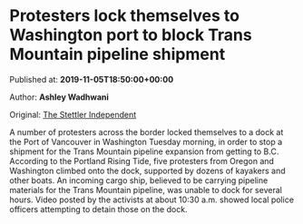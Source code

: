 
# Protesters lock themselves to Washington port to block Trans Mountain pipeline shipment

Published at: **2019-11-05T18:50:00+00:00**

Author: **Ashley Wadhwani**

Original: [The Stettler Independent](https://www.stettlerindependent.com/news/protesters-lock-themselves-to-washington-port-to-block-trans-mountain-pipeline-shipment/)

A number of protesters across the border locked themselves to a dock at the Port of Vancouver in Washington Tuesday morning, in order to stop a shipment for the Trans Mountain pipeline expansion from getting to B.C.
According to the Portland Rising Tide, five protesters from Oregon and Washington climbed onto the dock, supported by dozens of kayakers and other boats. An incoming cargo ship, believed to be carrying pipeline materials for the Trans Mountain pipeline, was unable to dock for several hours.
Video posted by the activists at about 10:30 a.m. showed local police officers attempting to detain those on the dock.
